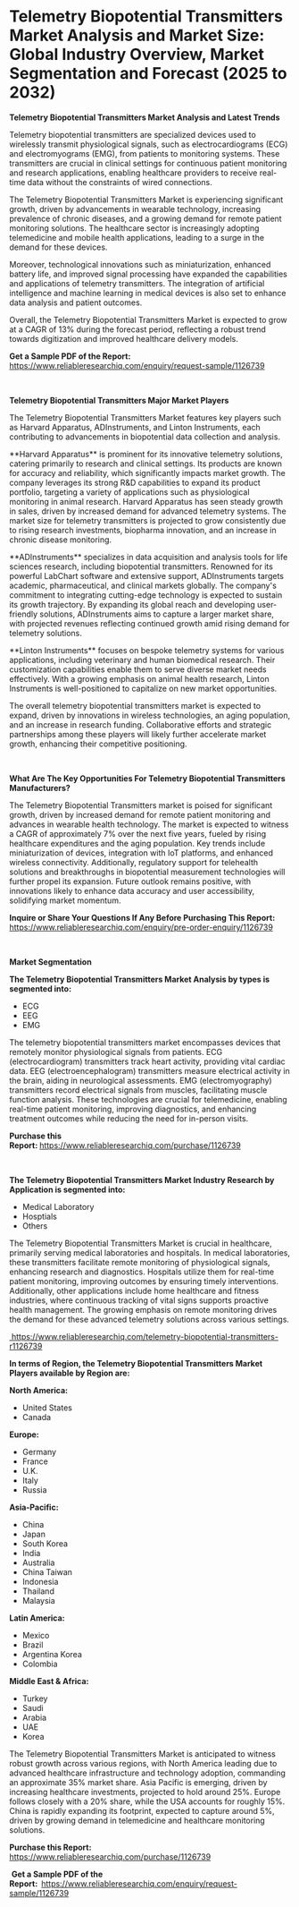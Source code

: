 <p><h1>Telemetry Biopotential Transmitters Market Analysis and Market Size: Global Industry Overview, Market Segmentation and Forecast (2025 to 2032)</h1></p><p><strong>Telemetry Biopotential Transmitters Market Analysis and Latest Trends</strong></p>
<p><p>Telemetry biopotential transmitters are specialized devices used to wirelessly transmit physiological signals, such as electrocardiograms (ECG) and electromyograms (EMG), from patients to monitoring systems. These transmitters are crucial in clinical settings for continuous patient monitoring and research applications, enabling healthcare providers to receive real-time data without the constraints of wired connections. </p><p>The Telemetry Biopotential Transmitters Market is experiencing significant growth, driven by advancements in wearable technology, increasing prevalence of chronic diseases, and a growing demand for remote patient monitoring solutions. The healthcare sector is increasingly adopting telemedicine and mobile health applications, leading to a surge in the demand for these devices. </p><p>Moreover, technological innovations such as miniaturization, enhanced battery life, and improved signal processing have expanded the capabilities and applications of telemetry transmitters. The integration of artificial intelligence and machine learning in medical devices is also set to enhance data analysis and patient outcomes. </p><p>Overall, the Telemetry Biopotential Transmitters Market is expected to grow at a CAGR of 13% during the forecast period, reflecting a robust trend towards digitization and improved healthcare delivery models.</p></p>
<p><strong>Get a Sample PDF of the Report:&nbsp;</strong> <a href="https://www.reliableresearchiq.com/enquiry/request-sample/1126739?utm_campaign=1906&utm_medium=2&utm_source=Github&utm_content=ia&utm_term=12042025&utm_id=telemetry-biopotential-transmitters">https://www.reliableresearchiq.com/enquiry/request-sample/1126739</a></p>
<p>&nbsp;</p>
<p><strong>Telemetry Biopotential Transmitters Major Market Players</strong></p>
<p><p>The Telemetry Biopotential Transmitters Market features key players such as Harvard Apparatus, ADInstruments, and Linton Instruments, each contributing to advancements in biopotential data collection and analysis.</p><p>**Harvard Apparatus** is prominent for its innovative telemetry solutions, catering primarily to research and clinical settings. Its products are known for accuracy and reliability, which significantly impacts market growth. The company leverages its strong R&D capabilities to expand its product portfolio, targeting a variety of applications such as physiological monitoring in animal research. Harvard Apparatus has seen steady growth in sales, driven by increased demand for advanced telemetry systems. The market size for telemetry transmitters is projected to grow consistently due to rising research investments, biopharma innovation, and an increase in chronic disease monitoring.</p><p>**ADInstruments** specializes in data acquisition and analysis tools for life sciences research, including biopotential transmitters. Renowned for its powerful LabChart software and extensive support, ADInstruments targets academic, pharmaceutical, and clinical markets globally. The company's commitment to integrating cutting-edge technology is expected to sustain its growth trajectory. By expanding its global reach and developing user-friendly solutions, ADInstruments aims to capture a larger market share, with projected revenues reflecting continued growth amid rising demand for telemetry solutions.</p><p>**Linton Instruments** focuses on bespoke telemetry systems for various applications, including veterinary and human biomedical research. Their customization capabilities enable them to serve diverse market needs effectively. With a growing emphasis on animal health research, Linton Instruments is well-positioned to capitalize on new market opportunities.</p><p>The overall telemetry biopotential transmitters market is expected to expand, driven by innovations in wireless technologies, an aging population, and an increase in research funding. Collaborative efforts and strategic partnerships among these players will likely further accelerate market growth, enhancing their competitive positioning.</p></p>
<p>&nbsp;</p>
<p><strong>What Are The Key Opportunities For Telemetry Biopotential Transmitters Manufacturers?</strong></p>
<p><p>The Telemetry Biopotential Transmitters market is poised for significant growth, driven by increased demand for remote patient monitoring and advances in wearable health technology. The market is expected to witness a CAGR of approximately 7% over the next five years, fueled by rising healthcare expenditures and the aging population. Key trends include miniaturization of devices, integration with IoT platforms, and enhanced wireless connectivity. Additionally, regulatory support for telehealth solutions and breakthroughs in biopotential measurement technologies will further propel its expansion. Future outlook remains positive, with innovations likely to enhance data accuracy and user accessibility, solidifying market momentum.</p></p>
<p><strong>Inquire or Share Your Questions If Any Before Purchasing This Report:</strong> <a href="https://www.reliableresearchiq.com/enquiry/pre-order-enquiry/1126739?utm_campaign=1906&utm_medium=2&utm_source=Github&utm_content=ia&utm_term=12042025&utm_id=telemetry-biopotential-transmitters">https://www.reliableresearchiq.com/enquiry/pre-order-enquiry/1126739</a></p>
<p>&nbsp;</p>
<p><strong>Market Segmentation</strong></p>
<p><strong>The Telemetry Biopotential Transmitters Market Analysis by types is segmented into:</strong></p>
<p><ul><li>ECG</li><li>EEG</li><li>EMG</li></ul></p>
<p><p>The telemetry biopotential transmitters market encompasses devices that remotely monitor physiological signals from patients. ECG (electrocardiogram) transmitters track heart activity, providing vital cardiac data. EEG (electroencephalogram) transmitters measure electrical activity in the brain, aiding in neurological assessments. EMG (electromyography) transmitters record electrical signals from muscles, facilitating muscle function analysis. These technologies are crucial for telemedicine, enabling real-time patient monitoring, improving diagnostics, and enhancing treatment outcomes while reducing the need for in-person visits.</p></p>
<p><strong>Purchase this Report:&nbsp;</strong><a href="https://www.reliableresearchiq.com/purchase/1126739?utm_campaign=1906&utm_medium=2&utm_source=Github&utm_content=ia&utm_term=12042025&utm_id=telemetry-biopotential-transmitters">https://www.reliableresearchiq.com/purchase/1126739</a></p>
<p>&nbsp;</p>
<p><strong>The Telemetry Biopotential Transmitters Market Industry Research by Application is segmented into:</strong></p>
<p><ul><li>Medical Laboratory</li><li>Hosptials</li><li>Others</li></ul></p>
<p><p>The Telemetry Biopotential Transmitters Market is crucial in healthcare, primarily serving medical laboratories and hospitals. In medical laboratories, these transmitters facilitate remote monitoring of physiological signals, enhancing research and diagnostics. Hospitals utilize them for real-time patient monitoring, improving outcomes by ensuring timely interventions. Additionally, other applications include home healthcare and fitness industries, where continuous tracking of vital signs supports proactive health management. The growing emphasis on remote monitoring drives the demand for these advanced telemetry solutions across various settings.</p></p>
<p><a href="https://www.reliableresearchiq.com/telemetry-biopotential-transmitters-r1126739?utm_campaign=1906&utm_medium=2&utm_source=Github&utm_content=ia&utm_term=12042025&utm_id=telemetry-biopotential-transmitters">&nbsp;https://www.reliableresearchiq.com/telemetry-biopotential-transmitters-r1126739</a></p>
<p><strong>In terms of Region, the Telemetry Biopotential Transmitters Market Players available by Region are:</strong></p>
<p>
    <p> <strong> North America: </strong>
        <ul>
            <li>United States</li>
            <li>Canada</li>
        </ul>
        </p> 
    <p> <strong> Europe: </strong>
        <ul>
            <li>Germany</li>
            <li>France</li>
            <li>U.K.</li>
            <li>Italy</li>
            <li>Russia</li>
        </ul>
        </p> 
    <p> <strong> Asia-Pacific: </strong>
        <ul>
            <li>China</li>
            <li>Japan</li>
            <li>South Korea</li>
            <li>India</li>
            <li>Australia</li>
            <li>China Taiwan</li>
            <li>Indonesia</li>
            <li>Thailand</li>
            <li>Malaysia</li>
        </ul>
        </p> 
    <p> <strong> Latin America: </strong>
        <ul>
            <li>Mexico</li>
            <li>Brazil</li>
            <li>Argentina Korea</li>
            <li>Colombia</li>
        </ul>
        </p> 
    <p> <strong> Middle East & Africa: </strong>
        <ul>
            <li>Turkey</li>
            <li>Saudi</li>
            <li>Arabia</li>
            <li>UAE</li>
            <li>Korea</li>
        </ul>
    </p>
    </p>
<p><p>The Telemetry Biopotential Transmitters Market is anticipated to witness robust growth across various regions, with North America leading due to advanced healthcare infrastructure and technology adoption, commanding an approximate 35% market share. Asia Pacific is emerging, driven by increasing healthcare investments, projected to hold around 25%. Europe follows closely with a 20% share, while the USA accounts for roughly 15%. China is rapidly expanding its footprint, expected to capture around 5%, driven by growing demand in telemedicine and healthcare monitoring solutions.</p></p>
<p><strong>Purchase this Report: </strong><a href="https://www.reliableresearchiq.com/purchase/1126739?utm_campaign=1906&utm_medium=2&utm_source=Github&utm_content=ia&utm_term=12042025&utm_id=telemetry-biopotential-transmitters">https://www.reliableresearchiq.com/purchase/1126739</a></p>
<p>&nbsp;<strong>Get a Sample PDF of the Report:&nbsp;&nbsp;</strong><a href="https://www.reliableresearchiq.com/enquiry/request-sample/1126739?utm_campaign=1906&utm_medium=2&utm_source=Github&utm_content=ia&utm_term=12042025&utm_id=telemetry-biopotential-transmitters">https://www.reliableresearchiq.com/enquiry/request-sample/1126739</a></p>
<p><strong></strong></p>
<p><p></p><p></p><p></p></p>